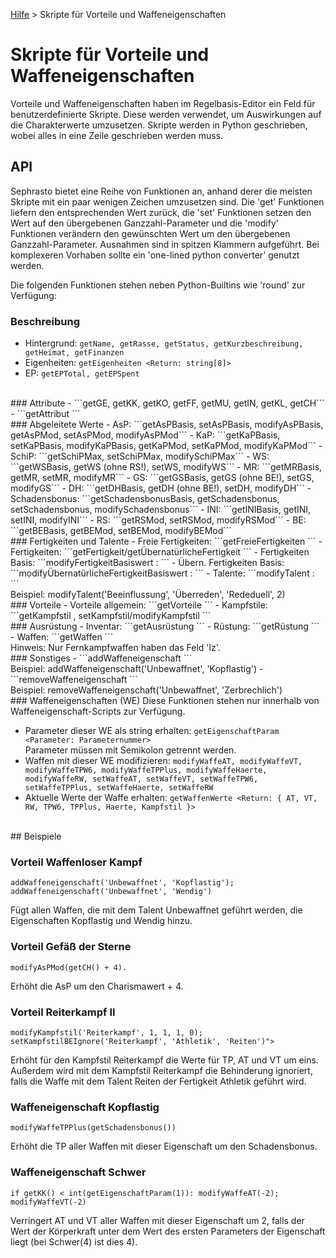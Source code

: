 [Hilfe](Help.md) > Skripte für Vorteile und Waffeneigenschaften

# Skripte für Vorteile und Waffeneigenschaften
Vorteile und Waffeneigenschaften haben im Regelbasis-Editor ein Feld für benutzerdefinierte Skripte. Diese werden verwendet, um Auswirkungen auf die Charakterwerte umzusetzen. Skripte werden in Python geschrieben, wobei alles in eine Zeile geschrieben werden muss.
<br />
## API
Sephrasto bietet eine Reihe von Funktionen an, anhand derer die meisten Skripte mit ein paar wenigen Zeichen umzusetzen sind. Die 'get' Funktionen liefern den entsprechenden Wert zurück, die 'set' Funktionen setzen den Wert auf den übergebenen Ganzzahl-Parameter und die 'modify' Funktionen verändern den gewünschten Wert um den übergebenen Ganzzahl-Parameter. Ausnahmen sind in spitzen Klammern aufgeführt.  Bei komplexeren Vorhaben sollte ein 'one-lined python converter' genutzt werden.

Die folgenden Funktionen stehen neben Python-Builtins wie 'round' zur Verfügung:
<br />
### Beschreibung
- Hintergrund: ```getName, getRasse, getStatus, getKurzbeschreibung, getHeimat, getFinanzen```
- Eigenheiten: ```getEigenheiten <Return: string[8]>```
- EP: ```getEPTotal, getEPSpent```
<br />
### Attribute
- ```getGE, getKK, getKO, getFF, getMU, getIN, getKL, getCH```
- ```getAttribut <Parameter: Attribut-Name>```
<br />
### Abgeleitete Werte
- AsP: ```getAsPBasis, setAsPBasis, modifyAsPBasis, getAsPMod, setAsPMod, modifyAsPMod```
- KaP: ```getKaPBasis, setKaPBasis, modifyKaPBasis, getKaPMod, setKaPMod, modifyKaPMod```
- SchiP: ```getSchiPMax, setSchiPMax, modifySchiPMax```
- WS: ```getWSBasis, getWS (ohne RS!), setWS, modifyWS```
- MR: ```getMRBasis, getMR, setMR, modifyMR```
- GS: ```getGSBasis, getGS (ohne BE!), setGS, modifyGS```
- DH: ```getDHBasis, getDH (ohne BE!), setDH, modifyDH```
- Schadensbonus: ```getSchadensbonusBasis, getSchadensbonus, setSchadensbonus, modifySchadensbonus```
- INI: ```getINIBasis, getINI, setINI, modifyINI```
- RS: ```getRSMod, setRSMod, modifyRSMod```
- BE: ```getBEBasis, getBEMod, setBEMod, modifyBEMod```
<br />
### Fertigkeiten und Talente
- Freie Fertigkeiten: ```getFreieFertigkeiten <Return: string[]>```
- Fertigkeiten: ```getFertigkeit/getÜbernatürlicheFertigkeit <Parameter: Fertigkeits-Name. Return: { name, wert, steigerungsfaktor, text, gekaufteTalente[], kampffertigkeit, attribute[3], attributswerte[3], basiswert, probenwert, probenwertTalent, voraussetzungen[], maxWert }>```
- Fertigkeiten Basis: ```modifyFertigkeitBasiswert : <Parameter: Fertigkeits-Name, Modifikator>```
- Übern. Fertigkeiten Basis: ```modifyÜbernatürlicheFertigkeitBasiswert : <Parameter: Fertigkeits-Name, Modifikator>```
- Talente: ```modifyTalent : <Parameter: Fertigkeits-Name, Talent-Name, Bedingung, Modifikator>```<br />
Beispiel: modifyTalent('Beeinflussung', 'Überreden', 'Rededuell', 2)
<br />
### Vorteile
- Vorteile allgemein: ```getVorteile <Return: { name, wert, steigerungsfaktor, text, kosten, typ, voraussetzungen[], nachkauf, text }[]>```
- Kampfstile: ```getKampfstil <Parameter: Kampfstil-Name. Return: { AT, VT, TP, RW, BE }>, setKampfstil/modifyKampfstil <Parameter: Kampfstil-Name, AT, VT, TP, RW, BE>```
<br />
### Ausrüstung
- Inventar: ```getAusrüstung <Return: string[]>```
- Rüstung: ```getRüstung <Return: { name, text, be, rs[6] }[]>```
- Waffen: ```getWaffen <Return: { name, text, W6, plus, eigenschaften[], haerte, fertigkeit, talent, kampfstile[], kampfstil, rw, wm, lz}[]>```<br />
Hinweis: Nur Fernkampfwaffen haben das Feld 'lz'.
<br />
### Sonstiges
- ```addWaffeneigenschaft <Parameter: TalentName, Eigenschaft>```<br />
Beispiel: addWaffeneigenschaft('Unbewaffnet', 'Kopflastig')
- ```removeWaffeneigenschaft <Parameter: TalentName, Eigenschaft>```<br />
Beispiel: removeWaffeneigenschaft('Unbewaffnet', 'Zerbrechlich')
<br />
### Waffeneigenschaften (WE)
Diese Funktionen stehen nur innerhalb von Waffeneigenschaft-Scripts zur Verfügung.

- Parameter dieser WE als string erhalten: ```getEigenschaftParam <Parameter: Parameternummer>```<br />
Parameter müssen mit Semikolon getrennt werden.  
- Waffen mit dieser WE modifizieren: ```modifyWaffeAT, modifyWaffeVT, modifyWaffeTPW6, modifyWaffeTPPlus, modifyWaffeHaerte, modifyWaffeRW, setWaffeAT, setWaffeVT, setWaffeTPW6, setWaffeTPPlus, setWaffeHaerte, setWaffeRW```
- Aktuelle Werte der Waffe erhalten: ```getWaffenWerte <Return: { AT, VT, RW, TPW6, TPPlus, Haerte, Kampfstil }>```
<br />
## Beispiele
<br />

### Vorteil Waffenloser Kampf
```
addWaffeneigenschaft('Unbewaffnet', 'Kopflastig'); addWaffeneigenschaft('Unbewaffnet', 'Wendig')
```
Fügt allen Waffen, die mit dem Talent Unbewaffnet geführt werden, die Eigenschaften Kopflastig und Wendig hinzu.
<br />

### Vorteil Gefäß der Sterne
```
modifyAsPMod(getCH() + 4).
```
Erhöht die AsP um den Charismawert + 4.
<br />

### Vorteil Reiterkampf II
```
modifyKampfstil('Reiterkampf', 1, 1, 1, 0); setKampfstilBEIgnore('Reiterkampf', 'Athletik', 'Reiten')">
```
Erhöht für den Kampfstil Reiterkampf die Werte für TP, AT und VT um eins. Außerdem wird mit dem Kampfstil Reiterkampf die Behinderung ignoriert, falls die Waffe mit dem Talent Reiten der Fertigkeit Athletik geführt wird.
<br />

### Waffeneigenschaft Kopflastig
```
modifyWaffeTPPlus(getSchadensbonus())
```
Erhöht die TP aller Waffen mit dieser Eigenschaft um den Schadensbonus.
<br />

### Waffeneigenschaft Schwer
```
if getKK() < int(getEigenschaftParam(1)): modifyWaffeAT(-2); modifyWaffeVT(-2)
```
Verringert AT und VT aller Waffen mit dieser Eigenschaft um 2, falls der Wert der Körperkraft unter dem Wert des ersten Parameters der Eigenschaft liegt (bei Schwer(4) ist dies 4).